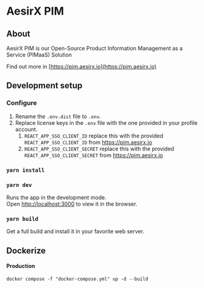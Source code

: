 # AesirX PIM

## About

AesirX PIM is our Open-Source Product Information Management as a Service (PIMaaS) Solution

Find out more in [https://pim.aesirx.io](https://pim.aesirx.io)

## Development setup
### Configure

1. Rename the `.env.dist` file to `.env`.
2. Replace license keys in the `.env` file with the one provided in your profile account.
   1. `REACT_APP_SSO_CLIENT_ID` replace this with the provided `REACT_APP_SSO_CLIENT_ID` from https://pim.aesirx.io
   2. `REACT_APP_SSO_CLIENT_SECRET` replace this with the provided `REACT_APP_SSO_CLIENT_SECRET` from https://pim.aesirx.io

### `yarn install`

### `yarn dev`

Runs the app in the development mode.\
Open [http://localhost:3000](http://localhost:3000) to view it in the browser.

### `yarn build`

Get a full build and install it in your favorite web server.

## Dockerize

#### Production
`docker compose -f "docker-compose.yml" up -d --build`
